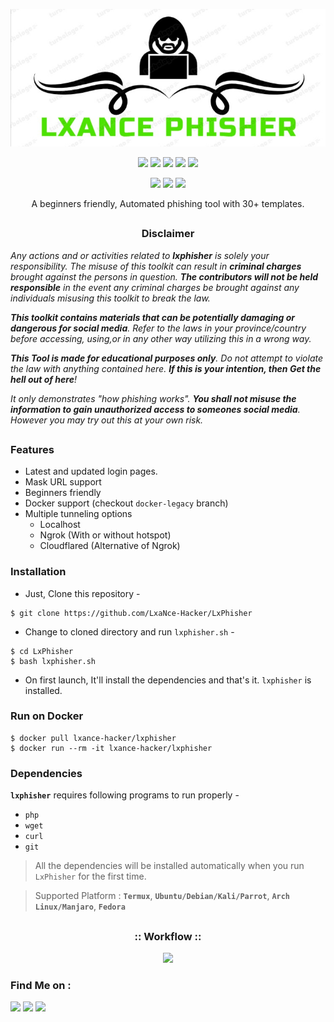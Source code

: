 <!-- lxphisher -->

<p align="center">
  <img src=".imgs/logo.png">
</p>

<p align="center">
  <img src="https://img.shields.io/badge/Version-2.2-green?style=for-the-badge">
  <img src="https://img.shields.io/github/license/LxaNce-Hacker/LxPhisher?style=for-the-badge">
  <img src="https://img.shields.io/github/stars/LxaNce-Hacker/LxPhisher?style=for-the-badge">
  <img src="https://img.shields.io/github/issues/LxaNce-Hacker/LxPhisher?color=red&style=for-the-badge">
  <img src="https://img.shields.io/github/forks/LxaNce-Hacker/LxPhisher?color=teal&style=for-the-badge">
</p>

<p align="center">
  <img src="https://img.shields.io/badge/Author-LxaNce--Hacker-cyan?style=flat-square">
  <img src="https://img.shields.io/badge/Open%20Source-Yes-cyan?style=flat-square">
  <img src="https://img.shields.io/badge/Written%20In-Bash-cyan?style=flat-square">
</p>

<p align="center">A beginners friendly, Automated phishing tool with 30+ templates.</p>

##

<h3><p align="center">Disclaimer</p></h3>

<i>Any actions and or activities related to <b>lxphisher</b> is solely your responsibility. The misuse of this toolkit can result in <b>criminal charges</b> brought against the persons in question. <b>The contributors will not be held responsible</b> in the event any criminal charges be brought against any individuals misusing this toolkit to break the law.

<b>This toolkit contains materials that can be potentially damaging or dangerous for social media</b>. Refer to the laws in your province/country before accessing, using,or in any other way utilizing this in a wrong way.

<b>This Tool is made for educational purposes only</b>. Do not attempt to violate the law with anything contained here. <b>If this is your intention, then Get the hell out of here</b>!

It only demonstrates "how phishing works". <b>You shall not misuse the information to gain unauthorized access to someones social media</b>. However you may try out this at your own risk.</i>

##

### Features

- Latest and updated login pages.
- Mask URL support 
- Beginners friendly
- Docker support (checkout `docker-legacy` branch)
- Multiple tunneling options
  - Localhost
  - Ngrok (With or without hotspot)
  - Cloudflared (Alternative of Ngrok)


### Installation

- Just, Clone this repository -
```
$ git clone https://github.com/LxaNce-Hacker/LxPhisher
```

- Change to cloned directory and run `lxphisher.sh` -
```
$ cd LxPhisher
$ bash lxphisher.sh
```

- On first launch, It'll install the dependencies and that's it. `lxphisher` is installed.

### Run on Docker
```
$ docker pull lxance-hacker/lxphisher
$ docker run --rm -it lxance-hacker/lxphisher
```

### Dependencies

**`lxphisher`** requires following programs to run properly - 
- `php`
- `wget`
- `curl`
- `git`

> All the dependencies will be installed automatically when you run `LxPhisher` for the first time.

> Supported Platform : **`Termux`**, **`Ubuntu/Debian/Kali/Parrot`**, **`Arch Linux/Manjaro`**, **`Fedora`**

##

<h3 align="center">
:: Workflow ::
</h3>
<p align="center">
<img src=".imgs/wf.gif"/>
</p>

### Find Me on :
<p align="left">
  <a href="https://github.com/LxaNce-Hacker" target="_blank"><img src="https://img.shields.io/badge/Github-LxaNce-Hacker-green?style=for-the-badge&logo=github"></a>
  <a href="https://www.instagram.com/_____" target="_blank"><img src="https://img.shields.io/badge/IG-%40lxance-red?style=for-the-badge&logo=instagram"></a>
  <a href="https://m.me/________l" target="_blank"><img src="https://img.shields.io/badge/Chat-Messenger-blue?style=for-the-badge&logo=messenger"></a>
</p>


